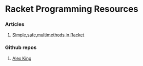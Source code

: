 # Racket Programming Resources

### Articles
1. [Simple,safe,multimethods in Racket](http://lexi-lambda.github.io/blog/2016/02/18/simple-safe-multimethods-in-racket/)
### Github repos
1. [Alex King](https://github.com/lexi-lambda?tab=repositories)
